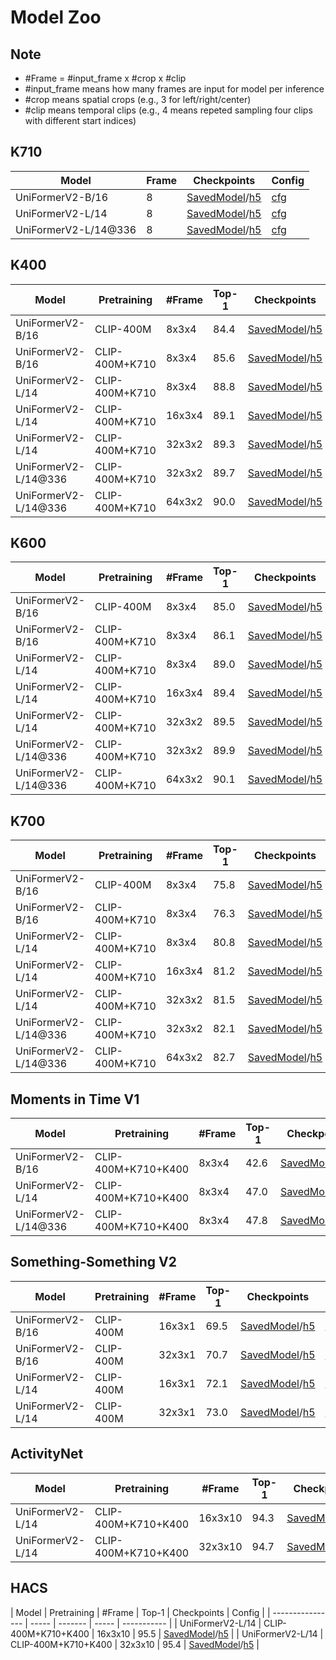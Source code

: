 # Model Zoo

## Note

-  \#Frame = \#input_frame x \#crop x \#clip
  - \#input_frame means how many frames are input for model per inference
  - \#crop means spatial crops (e.g., 3 for left/right/center)
  - \#clip means temporal clips (e.g., 4 means repeted sampling four clips with different start indices)

## K710

| Model                       | Frame | Checkpoints    | Config  |
| --------------------------- | ------ | ----- | -------- |
| UniFormerV2-B/16            | 8     | [SavedModel]()/[h5](https://github.com/innat/UniFormerV2/releases/download/v1.0/TFUniFormerV2_K710_B16_8x224.h5) | [cfg](https://github.com/OpenGVLab/UniFormerV2/blob/main/exp/k710/k710_b16_f8x224/config.yaml) |
| UniFormerV2-L/14            | 8     | [SavedModel]()/[h5](https://github.com/innat/UniFormerV2/releases/download/v1.0/TFUniFormerV2_K710_L14_8x224.h5) | [cfg](https://github.com/OpenGVLab/UniFormerV2/blob/main/exp/k710/k710_l14_f8x224/config.yaml) |
| UniFormerV2-L/14@336        | 8     | [SavedModel]()/[h5](https://github.com/innat/UniFormerV2/releases/download/v1.0/TFUniFormerV2_K710_L14_8x336.h5) | [cfg](https://github.com/OpenGVLab/UniFormerV2/blob/main/exp/k710/k710_l14_f8x336/config.yaml) |


## K400

| Model    | Pretraining  | #Frame | Top-1 | Checkpoints | Config   |
| -------------------- | -------- | ------ | ----- | ---- | ----- |
| UniFormerV2-B/16     | CLIP-400M      | 8x3x4  | 84.4  | [SavedModel]()/[h5]()  | ? |
| UniFormerV2-B/16     | CLIP-400M+K710 | 8x3x4  | 85.6  | [SavedModel]()/[h5]()  | ? |
| UniFormerV2-L/14     | CLIP-400M+K710 | 8x3x4  | 88.8  | [SavedModel]()/[h5]()  | ? |
| UniFormerV2-L/14     | CLIP-400M+K710 | 16x3x4 | 89.1  | [SavedModel]()/[h5]()  | ? |
| UniFormerV2-L/14     | CLIP-400M+K710 | 32x3x2 | 89.3  | [SavedModel]()/[h5]()  | ? |
| UniFormerV2-L/14@336 | CLIP-400M+K710 | 32x3x2 | 89.7  | [SavedModel]()/[h5]()  | ? |
| UniFormerV2-L/14@336 | CLIP-400M+K710 | 64x3x2 | 90.0  | [SavedModel]()/[h5]()  | ? | 



## K600

| Model | Pretraining | #Frame | Top-1 | Checkpoints  | Config    |
| ----------- | ------ | ------ | ---- | ------ | ------- |
| UniFormerV2-B/16     | CLIP-400M      | 8x3x4  | 85.0  | [SavedModel]()/[h5]() | ? |
| UniFormerV2-B/16     | CLIP-400M+K710 | 8x3x4  | 86.1  | [SavedModel]()/[h5]() | ? |
| UniFormerV2-L/14     | CLIP-400M+K710 | 8x3x4  | 89.0  | [SavedModel]()/[h5]() | ? |
| UniFormerV2-L/14     | CLIP-400M+K710 | 16x3x4 | 89.4  | [SavedModel]()/[h5]() | ? |
| UniFormerV2-L/14     | CLIP-400M+K710 | 32x3x2 | 89.5  | [SavedModel]()/[h5]() | ? |
| UniFormerV2-L/14@336 | CLIP-400M+K710 | 32x3x2 | 89.9  | [SavedModel]()/[h5]() | ? |
| UniFormerV2-L/14@336 | CLIP-400M+K710 | 64x3x2 | 90.1  | [SavedModel]()/[h5]() | ? |


## K700

| Model   | Pretraining    | #Frame | Top-1 | Checkpoints | Config   |
| --------- | ----- | ------ |----- | ------ | ---- |
| UniFormerV2-B/16     | CLIP-400M      | 8x3x4  | 75.8  | [SavedModel]()/[h5]() | ? |
| UniFormerV2-B/16     | CLIP-400M+K710 | 8x3x4  | 76.3  | [SavedModel]()/[h5]() | ? |
| UniFormerV2-L/14     | CLIP-400M+K710 | 8x3x4  | 80.8  | [SavedModel]()/[h5]() | ? |
| UniFormerV2-L/14     | CLIP-400M+K710 | 16x3x4 | 81.2  | [SavedModel]()/[h5]() | ? |
| UniFormerV2-L/14     | CLIP-400M+K710 | 32x3x2 | 81.5  | [SavedModel]()/[h5]() | ? |
| UniFormerV2-L/14@336 | CLIP-400M+K710 | 32x3x2 | 82.1  | [SavedModel]()/[h5]() | ? |
| UniFormerV2-L/14@336 | CLIP-400M+K710 | 64x3x2 | 82.7  | [SavedModel]()/[h5]() | ? |



## Moments in Time V1

| Model  | Pretraining | #Frame | Top-1 | Checkpoints  | Config  |
| -------- | ---------- | ------ | ------ | ------------ | ----------- |
| UniFormerV2-B/16     | CLIP-400M+K710+K400 | 8x3x4  | 42.6  | [SavedModel]()/[h5]() | ? |
| UniFormerV2-L/14     | CLIP-400M+K710+K400 | 8x3x4  | 47.0  | [SavedModel]()/[h5]() | ? |
| UniFormerV2-L/14@336 | CLIP-400M+K710+K400 | 8x3x4  | 47.8  | [SavedModel]()/[h5]() | ? |


## Something-Something V2

| Model | Pretraining | #Frame | Top-1 | Checkpoints  | Shell   | Config  |
| --- | ----------- | ------ | ----- | -------- | ---------- | ------- |
| UniFormerV2-B/16 | CLIP-400M   | 16x3x1 | 69.5  | [SavedModel]()/[h5]() | [run.sh](./exp/sthv2/ssv2_b16_f16x224/run.sh) | ? |
| UniFormerV2-B/16 | CLIP-400M   | 32x3x1 | 70.7  | [SavedModel]()/[h5]() | [run.sh](./exp/sthv2/ssv2_b16_f32x224/run.sh) | ? |
| UniFormerV2-L/14 | CLIP-400M   | 16x3x1 | 72.1  | [SavedModel]()/[h5]() | [run.sh](./exp/sthv2/ssv2_l14_f16x224/run.sh) | ? |
| UniFormerV2-L/14 | CLIP-400M   | 32x3x1 | 73.0  | [SavedModel]()/[h5]() | [run.sh](./exp/sthv2/ssv2_l14_f32x224/run.sh) | ? |

## ActivityNet

| Model  | Pretraining  | #Frame  | Top-1 | Checkpoints  | Config  |
| --- | ----- | ------- | ----- | ---------- | ------ | 
| UniFormerV2-L/14 | CLIP-400M+K710+K400 | 16x3x10 | 94.3  | [SavedModel]()/[h5]() | ? |
| UniFormerV2-L/14 | CLIP-400M+K710+K400 | 32x3x10 | 94.7  | [SavedModel]()/[h5]() | ? |

## HACS

| Model | Pretraining  | #Frame  | Top-1 | Checkpoints  | Config  |
| ---------------- | ----- | ------- | ----- | ----------- |
| UniFormerV2-L/14 | CLIP-400M+K710+K400 | 16x3x10 | 95.5  | [SavedModel]()/[h5]() |
| UniFormerV2-L/14 | CLIP-400M+K710+K400 | 32x3x10 | 95.4  | [SavedModel]()/[h5]() |

